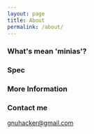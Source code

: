 ```yaml
---
layout: page
title: About
permalink: /about/
---
```


### What's mean 'minias'?

### Spec

### More Information

### Contact me

[gnuhacker@gmail.com](mailto:gnuhacker@gmail.com)
